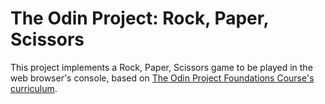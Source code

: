 # The Odin Project: Rock, Paper, Scissors

This project implements a Rock, Paper, Scissors game to be played in the web browser's console, based on [The Odin Project Foundations Course's curriculum](https://www.theodinproject.com/lessons/foundations-rock-paper-scissors#problem-solving-approach).
